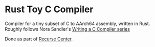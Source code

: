 # Rust Toy C Compiler

Compiler for a tiny subset of C to AArch64 assembly, written in Rust. Roughly follows Nora Sandler's [Writing a C Compiler series](https://norasandler.com/2017/11/29/Write-a-Compiler.html)

Done as part of [Recurse Center](https://www.recurse.com/scout/click?t=927165f95f8df92d92538474364eacd7).

